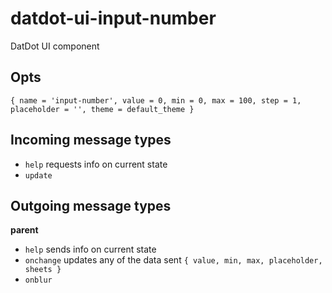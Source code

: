 # datdot-ui-input-number
DatDot UI component

Opts
---

`{ name = 'input-number', value = 0, min = 0, max = 100, step = 1, placeholder = '', theme = default_theme }`


Incoming message types
---
- `help` requests info on current state
- `update`

Outgoing message types
---

**parent**
- `help` sends info on current state 
- `onchange` updates any of the data sent `{ value, min, max, placeholder, sheets }`
- `onblur`
